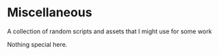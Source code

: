 # Miscellaneous

A collection of random scripts and assets that I might use for some work

Nothing special here.
